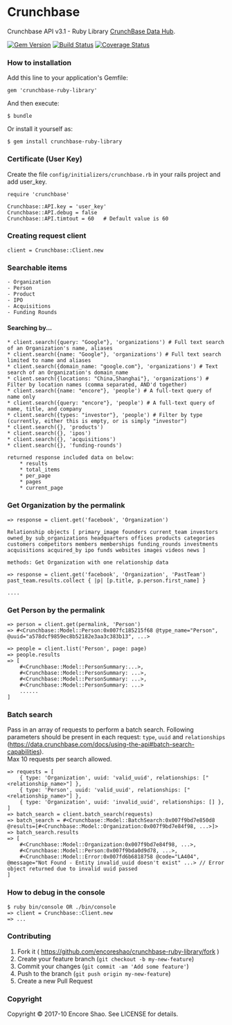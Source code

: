 # Crunchbase

Crunchbase API v3.1 - Ruby Library [CrunchBase Data Hub](https://data.crunchbase.com/v3.1/docs/using-the-api).

[![Gem Version](https://badge.fury.io/rb/crunchbase-ruby-library.svg)](https://badge.fury.io/rb/crunchbase-ruby-library)
[![Build Status](https://travis-ci.org/encoreshao/crunchbase-ruby-library.svg?branch=master)](https://travis-ci.org/encoreshao/crunchbase-ruby-library)
[![Coverage Status](https://coveralls.io/repos/github/encoreshao/crunchbase-ruby-library/badge.svg)](https://coveralls.io/github/encoreshao/crunchbase-ruby-library)

### How to installation

Add this line to your application's Gemfile:

    gem 'crunchbase-ruby-library'

And then execute:

    $ bundle

Or install it yourself as:

    $ gem install crunchbase-ruby-library

### Certificate (User Key)

Create the file `config/initializers/crunchbase.rb` in your rails project and add user_key.

    require 'crunchbase'

    Crunchbase::API.key = 'user_key'
    Crunchbase::API.debug = false
    Crunchbase::API.timtout = 60   # Default value is 60

### Creating request client

    client = Crunchbase::Client.new

### Searchable items

    - Organization
    - Person
    - Product
    - IPO
    - Acquisitions
    - Funding Rounds

#### Searching by...

    * client.search({query: "Google"}, 'organizations') # Full text search of an Organization's name, aliases
    * client.search({name: "Google"}, 'organizations') # Full text search limited to name and aliases
    * client.search({domain_name: "google.com"}, 'organizations') # Text search of an Organization's domain_name
    * client.search({locations: "China,Shanghai"}, 'organizations') # Filter by location names (comma separated, AND'd together)
    * client.search({name: "encore"}, 'people') # A full-text query of name only
    * client.search({query: "encore"}, 'people') # A full-text query of name, title, and company
    * client.search({types: "investor"}, 'people') # Filter by type (currently, either this is empty, or is simply "investor")
    * client.search({}, 'products')
    * client.search({}, 'ipos')
    * client.search({}, 'acquisitions')
    * client.search({}, 'funding-rounds')

    returned response included data on below:
        * results
        * total_items
        * per_page
        * pages
        * current_page

### Get Organization by the permalink

    => response = client.get('facebook', 'Organization')

    Relationship objects [ primary_image founders current_team investors owned_by sub_organizations headquarters offices products categories customers competitors members memberships funding_rounds investments acquisitions acquired_by ipo funds websites images videos news ]

    methods: Get Organization with one relationship data

    => response = client.get('facebook', 'Organization', 'PastTeam')
    past_team.results.collect { |p| [p.title, p.person.first_name] }

    ....

### Get Person by the permalink

    => person = client.get(permalink, 'Person')
    => #<Crunchbase::Model::Person:0x007fc185215f68 @type_name="Person", @uuid="a578dcf9859ec8b52182e3aa3c383b13", ...>

    => people = client.list('Person', page: page)
    => people.results
    => [
        #<Crunchbase::Model::PersonSummary:...>,
        #<Crunchbase::Model::PersonSummary: ...>,
        #<Crunchbase::Model::PersonSummary: ...>,
        #<Crunchbase::Model::PersonSummary: ...>
        ......
    ]

### Batch search
Pass in an array of requests to perform a batch search. Following parameters should be present in each request: `type`, `uuid` and `relationships` (https://data.crunchbase.com/docs/using-the-api#batch-search-capabilities).<br/>
Max 10 requests per search allowed.

    => requests = [
        { type: 'Organization', uuid: 'valid_uuid', relationships: ["<relationship_name>"] },
        { type: 'Person', uuid: 'valid_uuid', relationships: ["<relationship_name>"] },
        { type: 'Organization', uuid: 'invalid_uuid', relationships: [] },
    ]
    => batch_search = client.batch_search(requests)
    => batch_search = #<Crunchbase::Model::BatchSearch:0x007f9bd7e850d8 @results=[#<Crunchbase::Model::Organization:0x007f9bd7e84f98, ...>]>
    => batch_search.results
    => [
        #<Crunchbase::Model::Organization:0x007f9bd7e84f98, ...>,
        #<Crunchbase::Model::Person:0x007f9bda0d9d78, ...>,
        #<Crunchbase::Model::Error:0x007fd6b6818758 @code="LA404", @message="Not Found - Entity invalid_uuid doesn't exist" ...> // Error object returned due to invalid uuid passed
    ]


### How to debug in the console

    $ ruby bin/console OR ./bin/console
    => client = Crunchbase::Client.new
    => ...

### Contributing

1. Fork it ( https://github.com/encoreshao/crunchbase-ruby-library/fork )
2. Create your feature branch (`git checkout -b my-new-feature`)
3. Commit your changes (`git commit -am 'Add some feature'`)
4. Push to the branch (`git push origin my-new-feature`)
5. Create a new Pull Request

### Copyright

Copyright © 2017-10 Encore Shao. See LICENSE for details.
